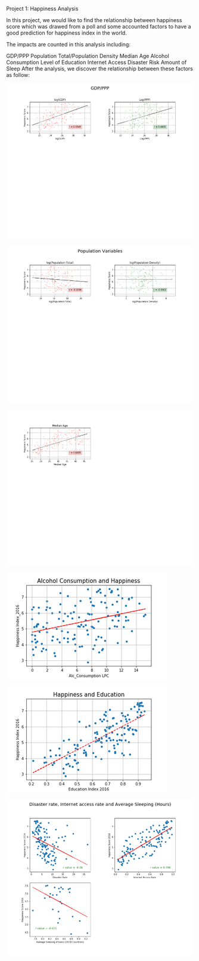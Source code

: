 Project 1: Happiness Analysis

In this project, we would like to find the relationship between happiness score which was drawed from a poll and some accounted factors to have a good prediction for happiness index in the world.

The impacts are counted in this analysis including:

  GDP/PPP
  Population Total/Population Density
  Median Age
  Alcohol Consumption
  Level of Education 
  Internet Access
  Disaster Risk
  Amount of Sleep
After the analysis, we discover the relationship between these factors as follow:

![](ChartsTables/GDPPPPFits.png)

![](ChartsTables/PopFits.png)

![](ChartsTables/MedAgeFits.png)

![](ChartsTables/Alch_vs_Happines.png)

![](ChartsTables/Education_vs_Happines.png)

![](ChartsTables/regression_analysis.png)


